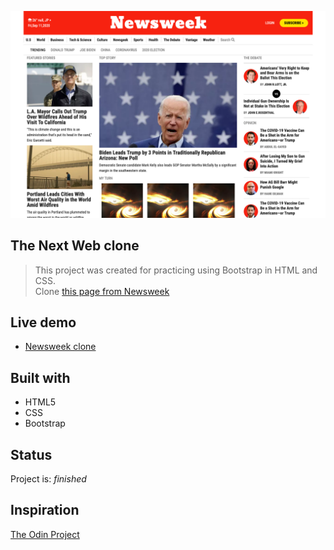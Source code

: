 ![Example screenshot](https://github.com/hrmtk/newsweek-clone/blob/master/images/Screenshot_newsweek.png)

## The Next Web clone
> This project was created for practicing using Bootstrap in HTML and CSS.\
> Clone [this page from Newsweek](https://www.newsweek.com)

## Live demo
* [Newsweek clone](https://hrmtk.github.io/newsweek-clone/)

## Built with
* HTML5
* CSS
* Bootstrap

## Status
Project is: _finished_

## Inspiration
[The Odin Project](https://www.theodinproject.com/lessons/using-bootstrap)
